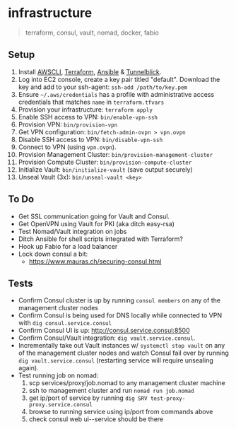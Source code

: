# infrastructure
> terraform, consul, vault, nomad, docker, fabio

## Setup
1. Install [AWSCLI], [Terraform], [Ansible] & [Tunnelblick].
2. Log into EC2 console, create a key pair titled "default". Download
   the key and add to your ssh-agent: `ssh-add /path/to/key.pem`
3. Ensure `~/.aws/credentials` has a profile with administrative
   access credentials that matches `name` in `terraform.tfvars`
4. Provision your infrastructure: `terraform apply`
5. Enable SSH access to VPN: `bin/enable-vpn-ssh`
6. Provision VPN: `bin/provision-vpn`
7. Get VPN configuration: `bin/fetch-admin-ovpn > vpn.ovpn`
8. Disable SSH access to VPN: `bin/disable-vpn-ssh`
9. Connect to VPN (using `vpn.ovpn`).
10. Provision Management Cluster: `bin/provision-management-cluster`
11. Provision Compute Cluster: `bin/provision-compute-cluster`
12. Initialize Vault: `bin/initialize-vault` (save output securely)
13. Unseal Vault (3x): `bin/unseal-vault <key>`

## To Do
- Get SSL communication going for Vault and Consul.
- Get OpenVPN using Vault for PKI (aka ditch easy-rsa)
- Test Nomad/Vault integration on jobs
- Ditch Ansible for shell scripts integrated with Terraform?
- Hook up Fabio for a load balancer
- Lock down consul a bit:
  - https://www.mauras.ch/securing-consul.html

## Tests
- Confirm Consul cluster is up by running `consul members` on any of the
  management cluster nodes
- Confirm Consul is being used for DNS locally while connected to VPN
  with `dig consul.service.consul`
- Confirm Consul UI is up: http://consul.service.consul:8500
- Confirm Consul/Vault integration: `dig vault.service.consul`.
- Incrementally take out Vault instances w/ `systemctl stop vault` on
  any of the management cluster nodes and watch Consul fail over by
  running `dig vault.service.consul` (restarting service will require
  unsealing again).
- Test running job on nomad:
  1. scp services/proxy/job.nomad to any management cluster machine
  2. ssh to management cluster and run `nomad run job.nomad`
  3. get ip/port of service by running `dig SRV test-proxy-proxy.service.consul`
  5. browse to running service using ip/port from commands above
  6. check consul web ui--service should be there

[AWSCLI]: http://docs.aws.amazon.com/cli/latest/userguide/installing.html
[Terraform]: https://www.terraform.io/downloads.html
[Ansible]: http://docs.ansible.com/ansible/intro_installation.html#latest-releases-via-pip
[Tunnelblick]: https://tunnelblick.net/downloads.html
